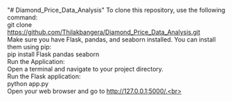 "# Diamond_Price_Data_Analysis" 
To clone this repository, use the following command:<br>
git clone https://github.com/Thilakbangera/Diamond_Price_Data_Analysis.git<br>
Make sure you have Flask, pandas, and seaborn installed. You can install them using pip:<br>
pip install Flask pandas seaborn<br>
Run the Application:<br>
Open a terminal and navigate to your project directory.<br>
Run the Flask application:<br>
python app.py<br>
Open your web browser and go to http://127.0.0.1:5000/.<br>
